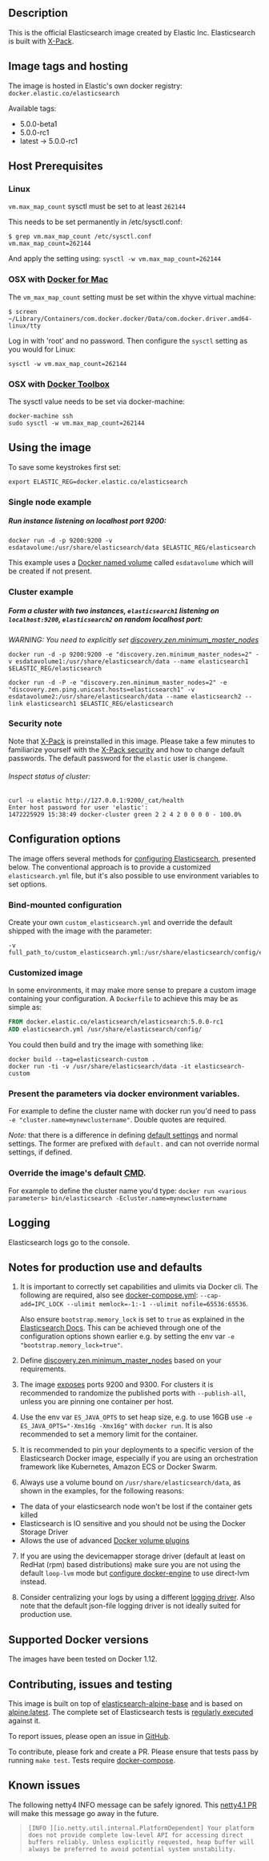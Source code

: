 ## Description

This is the official Elasticsearch image created by Elastic Inc.
Elasticsearch is built with [X-Pack](https://www.elastic.co/guide/en/x-pack/current/index.html).

## Image tags and hosting

The image is hosted in Elastic's own docker registry: `docker.elastic.co/elasticsearch`

Available tags:

- 5.0.0-beta1
- 5.0.0-rc1
- latest -> 5.0.0-rc1

## Host Prerequisites

### Linux

`vm.max_map_count` sysctl must be set to at least `262144`

This needs to be set permanently in /etc/sysctl.conf:

``` shell
$ grep vm.max_map_count /etc/sysctl.conf
vm.max_map_count=262144
```

And apply the setting using: `sysctl -w vm.max_map_count=262144`

### OSX with [Docker for Mac](https://docs.docker.com/engine/installation/mac/#/docker-for-mac)

The `vm_max_map_count` setting must be set within the xhyve virtual machine:

```shell
$ screen ~/Library/Containers/com.docker.docker/Data/com.docker.driver.amd64-linux/tty
```

Log in with 'root' and no password.
Then configure the `sysctl` setting as you would for Linux:

```shell
sysctl -w vm.max_map_count=262144
```

### OSX with [Docker Toolbox](https://docs.docker.com/engine/installation/mac/#docker-toolbox)

The sysctl value needs to be set via docker-machine:

``` shell
docker-machine ssh
sudo sysctl -w vm.max_map_count=262144
```

## Using the image

To save some keystrokes first set:

``` shell
export ELASTIC_REG=docker.elastic.co/elasticsearch

```

### Single node example

##### Run instance listening on localhost port 9200:

``` shell
docker run -d -p 9200:9200 -v esdatavolume:/usr/share/elasticsearch/data $ELASTIC_REG/elasticsearch
```

This example uses a [Docker named volume](https://docs.docker.com/engine/tutorials/dockervolumes/) called `esdatavolume` which will be created if not present.

### Cluster example

##### Form a cluster with two instances, `elasticsearch1` listening on `localhost:9200`, `elasticsearch2` on random localhost port:

*WARNING: You need to explicitly set [discovery.zen.minimum_master_nodes](https://www.elastic.co/guide/en/elasticsearch/reference/current/modules-discovery-zen.html)*


``` shell
docker run -d -p 9200:9200 -e "discovery.zen.minimum_master_nodes=2" -v esdatavolume1:/usr/share/elasticsearch/data --name elasticsearch1 $ELASTIC_REG/elasticsearch
```

``` shell
docker run -d -P -e "discovery.zen.minimum_master_nodes=2" -e "discovery.zen.ping.unicast.hosts=elasticsearch1" -v esdatavolume2:/usr/share/elasticsearch/data --name elasticsearch2 --link elasticsearch1 $ELASTIC_REG/elasticsearch
```

### Security note

Note that [X-Pack](https://www.elastic.co/guide/en/x-pack/current/index.html) is preinstalled in this image.
Please take a few minutes to familiarize yourself with the [X-Pack security](https://www.elastic.co/guide/en/x-pack/current/security-getting-started.html) and how to change default passwords. The default password for the `elastic` user is `changeme`.

###### Inspect status of cluster:


```shell
curl -u elastic http://127.0.0.1:9200/_cat/health
Enter host password for user 'elastic':
1472225929 15:38:49 docker-cluster green 2 2 4 2 0 0 0 0 - 100.0%
```
## Configuration options

The image offers several methods for [configuring Elasticsearch](https://www.elastic.co/guide/en/elasticsearch/reference/5.0/important-settings.html), presented below. The conventional approach is to provide a customized `elasticsearch.yml` file, but it's also possible to use environment variables to set options.

### Bind-mounted configuration

Create your own `custom_elasticsearch.yml` and override the default shipped with the image with the parameter:

``` shell
-v full_path_to/custom_elasticsearch.yml:/usr/share/elasticsearch/config/elasticsearch.yml
```

### Customized image

In some environments, it may make more sense to prepare a custom image containing your configuration. A `Dockerfile` to achieve this may be as simple as:

``` dockerfile
FROM docker.elastic.co/elasticsearch/elasticsearch:5.0.0-rc1
ADD elasticsearch.yml /usr/share/elasticsearch/config/
```

You could then build and try the image with something like:

``` shell
docker build --tag=elasticsearch-custom .
docker run -ti -v /usr/share/elasticsearch/data -it elasticsearch-custom
```

### Present the parameters via docker environment variables.

For example to define the cluster name with docker run you'd need to pass `-e "cluster.name=mynewclustername"`. Double quotes are required.

*Note:* that there is a difference in defining [default settings](https://www.elastic.co/guide/en/elasticsearch/reference/5.0/settings.html#_setting_default_settings) and normal settings. The former are prefixed with `default.` and can not override normal settings, if defined.

### Override the image's default [CMD](https://docs.docker.com/engine/reference/run/#cmd-default-command-or-options).

For example to define the cluster name you'd type: `docker run <various parameters> bin/elasticsearch -Ecluster.name=mynewclustername`

## Logging

Elasticsearch logs go to the console.

## Notes for production use and defaults

1. It is important to correctly set capabilities and ulimits via Docker cli. The following are required, also see [docker-compose.yml](https://github.com/elastic/elasticsearch-docker/blob/master/docker-compose.yml):
   `--cap-add=IPC_LOCK --ulimit memlock=-1:-1 --ulimit nofile=65536:65536`.

   Also ensure `bootstrap.memory_lock` is set to `true` as explained in the [Elasticsearch Docs](https://www.elastic.co/guide/en/elasticsearch/reference/5.0/setup-configuration-memory.html#mlockall). This can be achieved through one of the configuration options shown earlier e.g. by setting the env var `-e "bootstrap.memory_lock=true"`.

2. Define [discovery.zen.minimum_master_nodes](https://www.elastic.co/guide/en/elasticsearch/reference/5.0/modules-discovery-zen.html) based on your requirements.

3. The image [exposes](https://docs.docker.com/engine/reference/builder/#/expose) ports 9200 and 9300. For clusters it is recommended to randomize the published ports with `--publish-all`, unless you are pinning one container per host.

4. Use the env var `ES_JAVA_OPTS` to set heap size, e.g. to use 16GB use `-e ES_JAVA_OPTS="-Xms16g -Xmx16g"` with `docker run`. It is also recommended to set a memory limit for the container.

5. It is recommended to pin your deployments to a specific version of the Elasticsearch Docker image, especially if you are using an orchestration framework like Kubernetes, Amazon ECS or Docker Swarm.

6. Always use a volume bound on `/usr/share/elasticsearch/data`, as shown in the examples, for the following reasons:

  - The data of your elasticsearch node won't be lost if the container gets killed
  - Elasticsearch is IO sensitive and you should not be using the Docker Storage Driver
  - Allows the use of advanced [Docker volume plugins](https://docs.docker.com/engine/extend/plugins/#volume-plugins)

7. If you are using the devicemapper storage driver (default at least on RedHat (rpm) based distributions) make sure you are not using the default `loop-lvm` mode but [configure docker-engine](https://docs.docker.com/engine/userguide/storagedriver/device-mapper-driver/#configure-docker-with-devicemapper) to use direct-lvm instead.

8. Consider centralizing your logs by using a different [logging driver](https://docs.docker.com/engine/admin/logging/overview/). Also note that the default json-file logging driver is not ideally suited for production use.

## Supported Docker versions

The images have been tested on Docker 1.12.

## Contributing, issues and testing

This image is built on top of [elasticsearch-alpine-base](https://github.com/elastic/elasticsearch-alpine-base) and is based on [alpine:latest](https://hub.docker.com/_/alpine/).
The complete set of Elasticsearch tests is [regularly executed](https://elasticsearch-ci.elastic.co/view/Elasticsearch/job/elastic+elasticsearch+master+dockeralpine-periodic/) against it.

To report issues, please open an issue in [GitHub](https://github.com/elastic/elasticsearch-docker/issues).

To contribute, please fork and create a PR. Please ensure that tests pass by running `make test`. Tests require [docker-compose](https://docs.docker.com/compose/install/).

## Known issues

The following netty4 INFO message can be safely ignored. This [netty4.1 PR](https://github.com/netty/netty/pull/5624) will make this message go away in the future.


> `[INFO ][io.netty.util.internal.PlatformDependent] Your platform does not provide complete low-level API for accessing direct buffers reliably. Unless explicitly requested, heap buffer will always be preferred to avoid potential system unstability.`
